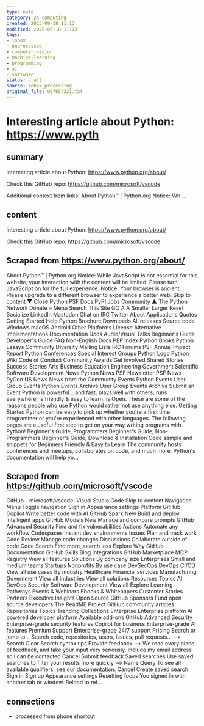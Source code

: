 ```yaml
---
type: note
category: 24-computing
created: 2025-09-18 11:13
modified: 2025-09-18 11:13
tags:
- inbox
- unprocessed
- computer-vision
- machine-learning
- programming
- ai
- software
status: draft
source: inbox_processing
original_file: 987654321.txt
---
```



# Interesting article about Python: https://www.pyth

## summary
Interesting article about Python: https://www.python.org/about/

Check this GitHub repo: https://github.com/microsoft/vscode

Additional context from links:
About Python&trade; | Python.org Notice: Wh...

## content
Interesting article about Python: https://www.python.org/about/

Check this GitHub repo: https://github.com/microsoft/vscode

## Scraped from https://www.python.org/about/
About Python&trade; | Python.org Notice: While JavaScript is not essential for this website, your interaction with the content will be limited. Please turn JavaScript on for the full experience. Notice: Your browser is ancient. Please upgrade to a different browser to experience a better web. Skip to content &#9660; Close Python PSF Docs PyPI Jobs Community &#9650; The Python Network Donate &equiv; Menu Search This Site GO A A Smaller Larger Reset Socialize LinkedIn Mastodon Chat on IRC Twitter About Applications Quotes Getting Started Help Python Brochure Downloads All releases Source code Windows macOS Android Other Platforms License Alternative Implementations Documentation Docs Audio/Visual Talks Beginner&#x27;s Guide Developer&#x27;s Guide FAQ Non-English Docs PEP Index Python Books Python Essays Community Diversity Mailing Lists IRC Forums PSF Annual Impact Report Python Conferences Special Interest Groups Python Logo Python Wiki Code of Conduct Community Awards Get Involved Shared Stories Success Stories Arts Business Education Engineering Government Scientific Software Development News Python News PSF Newsletter PSF News PyCon US News News from the Community Events Python Events User Group Events Python Events Archive User Group Events Archive Submit an Event Python is powerful... and fast; plays well with others; runs everywhere; is friendly &amp; easy to learn; is Open. These are some of the reasons people who use Python would rather not use anything else. Getting Started Python can be easy to pick up whether you're a first time programmer or you're experienced with other languages. The following pages are a useful first step to get on your way writing programs with Python! Beginner's Guide, Programmers Beginner's Guide, Non-Programmers Beginner's Guide, Download & Installation Code sample and snippets for Beginners Friendly & Easy to Learn The community hosts conferences and meetups, collaborates on code, and much more. Python's documentation will help yo...


## Scraped from https://github.com/microsoft/vscode
GitHub - microsoft/vscode: Visual Studio Code Skip to content Navigation Menu Toggle navigation Sign in Appearance settings Platform GitHub Copilot Write better code with AI GitHub Spark New Build and deploy intelligent apps GitHub Models New Manage and compare prompts GitHub Advanced Security Find and fix vulnerabilities Actions Automate any workflow Codespaces Instant dev environments Issues Plan and track work Code Review Manage code changes Discussions Collaborate outside of code Code Search Find more, search less Explore Why GitHub Documentation GitHub Skills Blog Integrations GitHub Marketplace MCP Registry View all features Solutions By company size Enterprises Small and medium teams Startups Nonprofits By use case DevSecOps DevOps CI/CD View all use cases By industry Healthcare Financial services Manufacturing Government View all industries View all solutions Resources Topics AI DevOps Security Software Development View all Explore Learning Pathways Events &amp; Webinars Ebooks &amp; Whitepapers Customer Stories Partners Executive Insights Open Source GitHub Sponsors Fund open source developers The ReadME Project GitHub community articles Repositories Topics Trending Collections Enterprise Enterprise platform AI-powered developer platform Available add-ons GitHub Advanced Security Enterprise-grade security features Copilot for business Enterprise-grade AI features Premium Support Enterprise-grade 24/7 support Pricing Search or jump to... Search code, repositories, users, issues, pull requests... --> Search Clear Search syntax tips Provide feedback --> We read every piece of feedback, and take your input very seriously. Include my email address so I can be contacted Cancel Submit feedback Saved searches Use saved searches to filter your results more quickly --> Name Query To see all available qualifiers, see our documentation. Cancel Create saved search Sign in Sign up Appearance settings Resetting focus You signed in with another tab or window. Reload to ref...


## connections
- processed from phone shortcut
